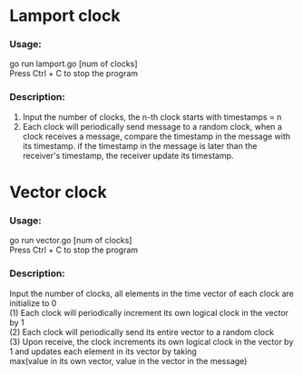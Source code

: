 # Lamport clock  
  
### Usage:  
go run lamport.go [num of clocks]  
Press Ctrl + C to stop the program  
  
### Description:  
1. Input the number of clocks, the n-th clock starts with timestamps = n  
2. Each clock will periodically send message to a random clock, when a clock receives a message, compare the timestamp in the message with its timestamp. if the timestamp in the message is later than the receiver's timestamp, the receiver update its timestamp.  
  
# Vector clock  
  
### Usage:  
go run vector.go [num of clocks]  
Press Ctrl + C to stop the program  
  
### Description:  
Input the number of clocks, all elements in the time vector of each clock are initialize to 0  
(1) Each clock will periodically increment its own logical clock in the vector by 1   
(2) Each clock will periodically send its entire vector to a random clock  
(3) Upon receive, the clock increments its own logical clock in the vector by 1 and updates each element in its vector by taking   
    max(value in its own vector, value in the vector in the message)  
